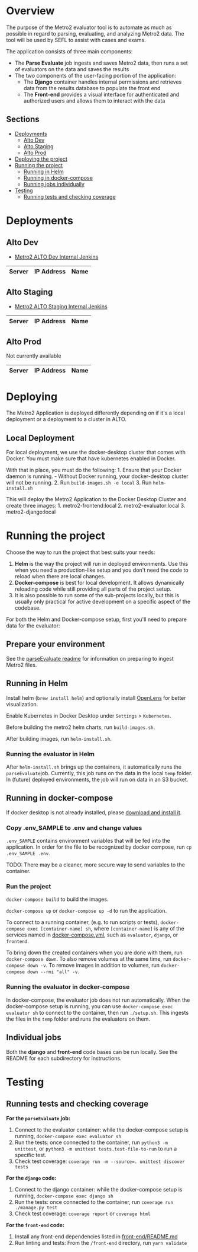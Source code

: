 # Overview

The purpose of the Metro2 evaluator tool is to automate as much as possible in regard to parsing, evaluating, and analyzing Metro2 data. The tool will be used by SEFL to assist with cases and exams.

The application consists of three main components:
- The **Parse Evaluate** job ingests and saves Metro2 data, then runs a set of evaluators on the data and saves the results
- The two components of the user-facing portion of the application:
    - The **Django** container handles internal permissions and retrieves data from the results database to populate the front end
    - The **Front-end** provides a visual interface for authenticated and authorized users and allows them to interact with the data

## Sections
- [Deployments](#deployments)
    - [Alto Dev](#alto-dev)
    - [Alto Staging](#alto-staging)
    - [Alto Prod](#alto-prod)
- [Deploying the project](#deploying)
- [Running the project](#running-the-project)
    - [Running in Helm](#running-in-helm)
    - [Running in docker-compose](#running-in-docker-compose)
    - [Running jobs individually](#individual-jobs)
- [Testing](#testing)
  - [Running tests and checking coverage](#running-tests-and-checking-coverage)


# Deployments

## Alto Dev

- [Metro2 ALTO Dev Internal Jenkins](https://INTERNAL)

|Server|IP Address|Name|
|------|----------|----|

## Alto Staging

- [Metro2 ALTO Staging Internal Jenkins](https://INTERNAL)

|Server|IP Address|Name|
|------|----------|----|

## Alto Prod

Not currently available

|Server|IP Address|Name|
|------|----------|----|


# Deploying

The Metro2 Application is deployed differently depending on if it's a local deployment or a deployment to a cluster in ALTO.  

## Local Deployment

For local deployment, we use the docker-desktop cluster that comes with Docker.  You must make sure that have kubernetes enabled in Docker. 

With that in place, you must do the following:
    1. Ensure that your Docker daemon is running.
        - Without Docker running, your docker-desktop cluster will not be running. 
    2. Run `build-images.sh -e local`
    3. Run `helm-install.sh` 

This will deploy the Metro2 Application to the Docker Desktop Cluster and create three images:
    1. metro2-frontend:local 
    2. metro2-evaluator:local
    3. metro2-django:local

# Running the project

Choose the way to run the project that best suits your needs:
1. **Helm** is the way the project will run in deployed environments. Use this when you need a production-like setup and you don't need the code to reload when there are local changes.
2. **Docker-compose** is best for local development. It allows dynamically reloading code while still providing all parts of the project setup.
3. It is also possible to run some of the sub-projects locally, but this is usually only practical for active development on a specific aspect of the codebase.

For both the Helm and Docker-compose setup, first you'll need to prepare data for the evaluator:

## Prepare your environment

See the [parseEvaluate readme](jobs/parseEvaluate/README.md) for information on preparing to ingest Metro2 files.

## Running in Helm

Install helm (`brew install helm`) and optionally install [OpenLens](https://github.com/MuhammedKalkan/OpenLens) for better visualization.

Enable Kubernetes in Docker Desktop under `Settings` > `Kubernetes`.

Before building the metro2 helm charts, run `build-images.sh`.

After building images, run `helm-install.sh`.

### Running the evaluator in Helm

After `helm-install.sh` brings up the containers, it automatically runs the `parseEvaluate`job.
Currently, this job runs on the data in the local `temp` folder.
In (future) deployed environments, the job will run on data in an S3 bucket.

## Running in docker-compose

If docker desktop is not already installed, please [download and install it](https://www.docker.com/products/docker-desktop/).

### Copy .env_SAMPLE to .env and change values

`.env_SAMPLE` contains environment variables that will be fed into the application. In order for the file to be recognized by docker compose, run `cp .env_SAMPLE .env`.

TODO: There may be a cleaner, more secure way to send variables to the container.

### Run the project

`docker-compose build` to build the images.

`docker-compose up` or `docker-compose up -d` to run the application.

To connect to a running container, (e.g. to run scripts or tests), `docker-compose exec [container-name] sh`, where `[container-name]` is any of the services named in [docker-compose.yml](/docker-compose.yml), such as `evaluator`, `django`, or `frontend`.

To bring down the created containers when you are done with them, run `docker-compose down`. To also remove volumes at the same time, run `docker-compose down -v`. To remove images in addition to volumes, run `docker-compose down --rmi "all" -v`.

### Running the evaluator in docker-compose

In docker-compose, the evaluator job does not run automatically.
When the docker-compose setup is running, you can use `docker-compose exec evaluator sh` to connect to the container, then run `./setup.sh`. This ingests the files in the `temp` folder and runs the evaluators on them.

## Individual jobs

Both the **django** and **front-end** code bases can be run locally. See the README for each subdirectory for instructions.

# Testing

## Running tests and checking coverage

**For the `parseEvaluate` job:**

1. Connect to the evaluator container: while the docker-compose setup is running, `docker-compose exec evaluator sh`
2. Run the tests: once connected to the container, run `python3 -m unittest`, or `python3 -m unittest tests.test-file-to-run` to run a specific test.
2. Check test coverage: `coverage run -m --source=. unittest discover tests`

**For the `django` code:**

1. Connect to the django container: while the docker-compose setup is running, `docker-compose exec django sh`
2. Run the tests: once connected to the container, run `coverage run ./manage.py test`
2. Check test coverage: `coverage report` or `coverage html`

**For the `front-end` code:**

1. Install any front-end dependencies listed in [front-end/README.md](/front-end/README.md)
2. Run linting and tests: From the `/front-end` directory, run `yarn validate`

